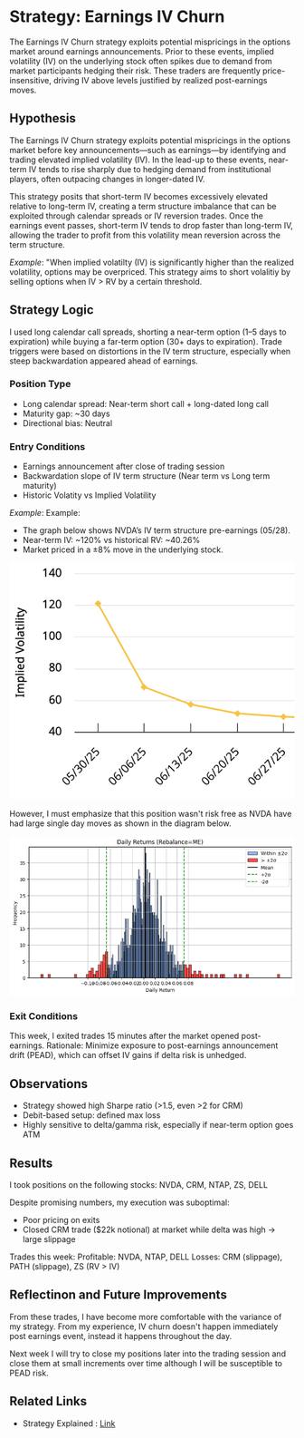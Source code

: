 # Strategy: Earnings IV Churn
The Earnings IV Churn strategy exploits potential mispricings in the options market around earnings announcements. Prior to these events, implied volatility (IV) on the underlying stock often spikes due to demand from market participants hedging their risk. These traders are frequently price-insensitive, driving IV above levels justified by realized post-earnings moves.

## Hypothesis
The Earnings IV Churn strategy exploits potential mispricings in the options market before key announcements—such as earnings—by identifying and trading elevated implied volatility (IV). In the lead-up to these events, near-term IV tends to rise sharply due to hedging demand from institutional players, often outpacing changes in longer-dated IV.

This strategy posits that short-term IV becomes excessively elevated relative to long-term IV, creating a term structure imbalance that can be exploited through calendar spreads or IV reversion trades. Once the earnings event passes, short-term IV tends to drop faster than long-term IV, allowing the trader to profit from this volatility mean reversion across the term structure.


_Example_: 
"When implied volatilty (IV) is significantly higher than the realized volatility, options may be overpriced. This strategy aims to short volalitiy by selling options when IV > RV by a certain threshold.


## Strategy Logic
I used long calendar call spreads, shorting a near-term option (1–5 days to expiration) while buying a far-term option (30+ days to expiration). Trade triggers were based on distortions in the IV term structure, especially when steep backwardation appeared ahead of earnings.

### Position Type
* Long calendar spread: Near-term short call + long-dated long call
* Maturity gap: ~30 days
* Directional bias: Neutral



### Entry Conditions
* Earnings announcement after close of trading session
* Backwardation slope of IV term structure (Near term vs Long term maturity)
* Historic Volatity vs Implied Volatility

_Example_:
Example:
* The graph below shows NVDA’s IV term structure pre-earnings (05/28).
* Near-term IV: ~120% vs historical RV: ~40.26%
* Market priced in a ±8% move in the underlying stock.

![NVDA IV Term Structure Pre-Earnings Announcement](<../../src/Screenshot 2025-05-28 at 11.33.53 AM.png>)


However, I must emphasize that this position wasn't risk free as NVDA have had large single day moves as shown in the diagram below.

![alt text](../../src/image.png)

### Exit Conditions
This week, I exited trades 15 minutes after the market opened post-earnings.
Rationale: Minimize exposure to post-earnings announcement drift (PEAD), which can offset IV gains if delta risk is unhedged.

## Observations
* Strategy showed high Sharpe ratio (>1.5, even >2 for CRM)
* Debit-based setup: defined max loss
* Highly sensitive to delta/gamma risk, especially if near-term option goes ATM

## Results
I took positions on the following stocks: NVDA, CRM, NTAP, ZS, DELL

Despite promising numbers, my execution was suboptimal:

* Poor pricing on exits
* Closed CRM trade ($22k notional) at market while delta was high → large slippage

Trades this week:
Profitable: NVDA, NTAP, DELL
Losses: CRM (slippage), PATH (slippage), ZS (RV > IV)


## Reflectinon and Future Improvements
From these trades, I have become more comfortable with the variance of my strategy. From my experience, IV churn doesn't happen immediately post earnings event, instead it happens throughout the day. 

Next week I will try to close my positions later into the trading session and close them at small increments over time although I will be susceptible to PEAD risk.

## Related Links
- Strategy Explained : [Link](https://www.youtube.com/watch?v=oW6MHjzxHpU&t=956s)

